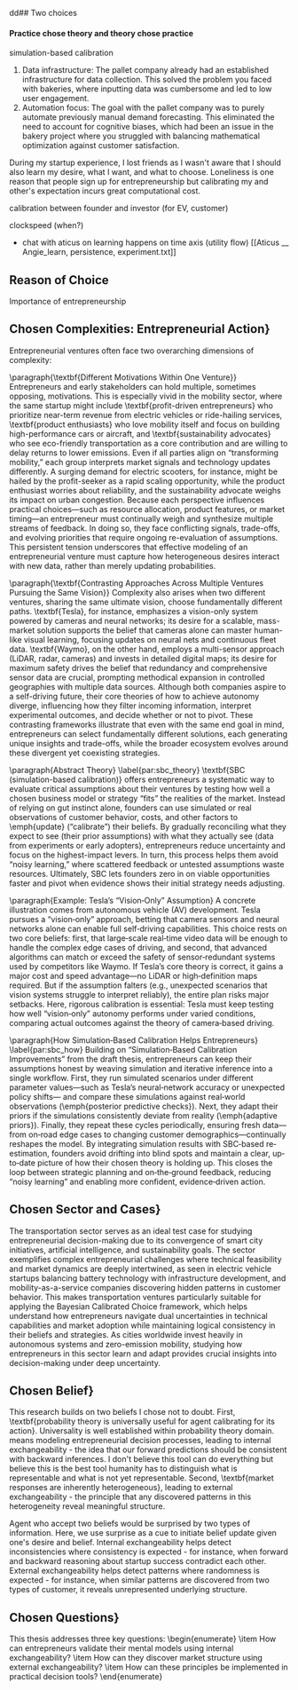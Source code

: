 dd## Two choices
#### Practice chose theory and theory chose practice 

 simulation-based calibration
1. Data infrastructure: The pallet company already had an established infrastructure for data collection. This solved the problem you faced with bakeries, where inputting data was cumbersome and led to low user engagement.
2. Automation focus: The goal with the pallet company was to purely automate previously manual demand forecasting. This eliminated the need to account for cognitive biases, which had been an issue in the bakery project where you struggled with balancing mathematical optimization against customer satisfaction.

During my startup experience, I lost friends as I wasn't aware that I should also learn my desire, what I want, and what to choose. Loneliness is one reason that people sign up for entrepreneurship but calibrating my and other's expectation incurs great computational cost. 
 
 calibration between founder and investor (for EV, customer)

clockspeed (when?)
- chat with aticus on learning happens on time axis (utility flow) [[Aticus __ Angie_learn, persistence, experiment.txt]]

## Reason of Choice
Importance of entrepreneurship

## Chosen Complexities: Entrepreneurial Action}
Entrepreneurial ventures often face two overarching dimensions of complexity:

\paragraph{\textbf{Different Motivations Within One Venture}}
Entrepreneurs and early stakeholders can hold multiple, sometimes opposing, motivations. This is especially vivid in the mobility sector, where the same startup might include \textbf{profit-driven entrepreneurs} who prioritize near-term revenue from electric vehicles or ride-hailing services, \textbf{product enthusiasts} who love mobility itself and focus on building high-performance cars or aircraft, and \textbf{sustainability advocates} who see eco-friendly transportation as a core contribution and are willing to delay returns to lower emissions. Even if all parties align on “transforming mobility,” each group interprets market signals and technology updates differently. A surging demand for electric scooters, for instance, might be hailed by the profit-seeker as a rapid scaling opportunity, while the product enthusiast worries about reliability, and the sustainability advocate weighs its impact on urban congestion. Because each perspective influences practical choices—such as resource allocation, product features, or market timing—an entrepreneur must continually weigh and synthesize multiple streams of feedback. In doing so, they face conflicting signals, trade-offs, and evolving priorities that require ongoing re-evaluation of assumptions. This persistent tension underscores that effective modeling of an entrepreneurial venture must capture how heterogeneous desires interact with new data, rather than merely updating probabilities.

\paragraph{\textbf{Contrasting Approaches Across Multiple Ventures Pursuing the Same Vision}}
Complexity also arises when two different ventures, sharing the same ultimate vision, choose fundamentally different paths. \textbf{Tesla}, for instance, emphasizes a vision-only system powered by cameras and neural networks; its desire for a scalable, mass-market solution supports the belief that cameras alone can master human-like visual learning, focusing updates on neural nets and continuous fleet data. \textbf{Waymo}, on the other hand, employs a multi-sensor approach (LiDAR, radar, cameras) and invests in detailed digital maps; its desire for maximum safety drives the belief that redundancy and comprehensive sensor data are crucial, prompting methodical expansion in controlled geographies with multiple data sources. Although both companies aspire to a self-driving future, their core theories of how to achieve autonomy diverge, influencing how they filter incoming information, interpret experimental outcomes, and decide whether or not to pivot. These contrasting frameworks illustrate that even with the same end goal in mind, entrepreneurs can select fundamentally different solutions, each generating unique insights and trade-offs, while the broader ecosystem evolves around these divergent yet coexisting strategies.

\paragraph{Abstract Theory}
\label{par:sbc_theory}
\textbf{SBC (simulation-based calibration)} offers entrepreneurs a systematic way 
to evaluate critical assumptions about their ventures by testing how well a chosen 
business model or strategy “fits” the realities of the market. Instead of relying 
on gut instinct alone, founders can use simulated or real observations of customer 
behavior, costs, and other factors to \emph{update} (“calibrate”) their beliefs. 
By gradually reconciling what they expect to see (their prior assumptions) with 
what they actually see (data from experiments or early adopters), entrepreneurs 
reduce uncertainty and focus on the highest-impact levers. In turn, this process 
helps them avoid “noisy learning,” where scattered feedback or untested assumptions 
waste resources. Ultimately, SBC lets founders zero in on viable opportunities 
faster and pivot when evidence shows their initial strategy needs adjusting.

\paragraph{Example: Tesla’s “Vision‐Only” Assumption}
A concrete illustration comes from autonomous vehicle (AV) development. 
Tesla pursues a “vision‐only” approach, betting that camera sensors and neural 
networks alone can enable full self‐driving capabilities. This choice rests on 
two core beliefs: first, that large‐scale real‐time video data will be enough 
to handle the complex edge cases of driving, and second, that advanced algorithms 
can match or exceed the safety of sensor‐redundant systems used by competitors 
like Waymo. If Tesla’s core theory is correct, it gains a major cost and speed 
advantage—no LiDAR or high‐definition maps required. But if the assumption falters 
(e.g., unexpected scenarios that vision systems struggle to interpret reliably), 
the entire plan risks major setbacks. Here, rigorous calibration is essential: 
Tesla must keep testing how well “vision‐only” autonomy performs under varied 
conditions, comparing actual outcomes against the theory of camera‐based driving.

\paragraph{How Simulation‐Based Calibration Helps Entrepreneurs}
\label{par:sbc_how}
Building on “Simulation‐Based Calibration Improvements” from the draft thesis, 
entrepreneurs can keep their assumptions honest by weaving simulation and iterative 
inference into a single workflow. First, they run simulated scenarios under different 
parameter values—such as Tesla’s neural‐network accuracy or unexpected policy shifts— 
and compare these simulations against real‐world observations (\emph{posterior 
predictive checks}). Next, they adapt their priors if the simulations consistently 
deviate from reality (\emph{adaptive priors}). Finally, they repeat these cycles 
periodically, ensuring fresh data—from on‐road edge cases to changing customer 
demographics—continually reshapes the model. By integrating simulation results 
with SBC‐based re‐estimation, founders avoid drifting into blind spots and maintain 
a clear, up‐to‐date picture of how their chosen theory is holding up. This closes 
the loop between strategic planning and on‐the‐ground feedback, reducing “noisy 
learning” and enabling more confident, evidence‐driven action.

## Chosen Sector and Cases}
The transportation sector serves as an ideal test case for studying entrepreneurial decision-making due to its convergence of smart city initiatives, artificial intelligence, and sustainability goals. The sector exemplifies complex entrepreneurial challenges where technical feasibility and market dynamics are deeply intertwined, as seen in electric vehicle startups balancing battery technology with infrastructure development, and mobility-as-a-service companies discovering hidden patterns in customer behavior. This makes transportation ventures particularly suitable for applying the Bayesian Calibrated Choice framework, which helps understand how entrepreneurs navigate dual uncertainties in technical capabilities and market adoption while maintaining logical consistency in their beliefs and strategies. As cities worldwide invest heavily in autonomous systems and zero-emission mobility, studying how entrepreneurs in this sector learn and adapt provides crucial insights into decision-making under deep uncertainty.

## Chosen Belief}
This research builds on two beliefs I chose not to doubt. First, \textbf{probability theory is universally useful for agent calibrating for its action}. Universality is well established within probability theory domain. means modeling entrepreneurial decision processes, leading to internal exchangeability - the idea that our forward predictions should be consistent with backward inferences. I don't believe this tool can do everything but believe this is the best tool humanity has to distinguish what is representable and what is not yet representable. Second, \textbf{market responses are inherently heterogeneous}, leading to external exchangeability - the principle that any discovered patterns in this heterogeneity reveal meaningful structure.

Agent who accept two beliefs would be surprised by two types of information. Here, we use surprise as a cue to initiate belief update given one's desire and belief. Internal exchangeability helps detect inconsistencies where consistency is expected - for instance, when forward and backward reasoning about startup success contradict each other. External exchangeability helps detect patterns where randomness is expected - for instance, when similar patterns are discovered from two types of customer, it reveals unrepresented underlying structure.


## Chosen Questions}
This thesis addresses three key questions:
\begin{enumerate}
    \item How can entrepreneurs validate their mental models using internal exchangeability?
    \item How can they discover market structure using external exchangeability?
    \item How can these principles be implemented in practical decision tools?
\end{enumerate}

